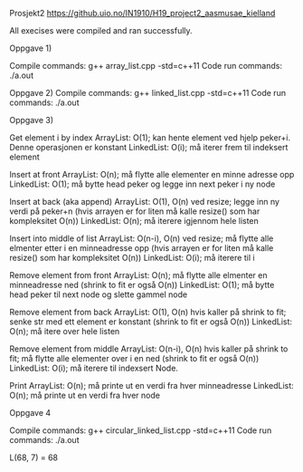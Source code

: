 Prosjekt2
https://github.uio.no/IN1910/H19_project2_aasmusae_kielland

All execises were compiled and ran successfully.

Oppgave 1)

Compile commands: g++ array_list.cpp -std=c++11 
Code run commands: ./a.out

Oppgave 2)
Compile commands: g++ linked_list.cpp -std=c++11 
Code run commands: ./a.out

Oppgave 3)

Get element i by index
ArrayList:  O(1); kan hente element ved hjelp peker+i. Denne operasjonen er konstant
LinkedList: O(i); må iterer frem til indeksert element

Insert at front
ArrayList:  O(n); må flytte alle elementer en minne adresse opp
LinkedList: O(1); må bytte head peker og legge inn next peker i ny node

Insert at back (aka append)
ArrayList:  O(1), O(n) ved resize; legge inn ny verdi på peker+n (hvis arrayen er for liten må kalle resize() som har kompleksitet O(n))
LinkedList: O(n); må iterere igjennom hele listen

Insert into middle of list
ArrayList:  O(n-i), O(n) ved resize; må flytte alle elmenter etter i en minneadresse opp (hvis arrayen er for liten må kalle resize() som har kompleksitet O(n))
LinkedList: O(i); må iterere til i

Remove element from front
ArrayList:  O(n); må flytte alle elmenter en minneadresse ned (shrink to fit er også O(n))
LinkedList: O(1); må bytte head peker til next node og slette gammel node

Remove element from back
ArrayList:  O(1), O(n) hvis kaller på shrink to fit; senke str med ett element er konstant (shrink to fit er også O(n))
LinkedList: O(n); må itere over hele listen

Remove element from middle
ArrayList:  O(n-i), O(n) hvis kaller på shrink to fit; må flytte alle elementer over i en ned (shrink to fit er også O(n))
LinkedList: O(i); må iterere til indexsert Node.

Print
ArrayList:  O(n); må printe ut en verdi fra hver minneadresse
LinkedList: O(n); må printe ut en verdi fra hver node


Oppgave 4

Compile commands: g++ circular_linked_list.cpp -std=c++11 
Code run commands: ./a.out

L(68, 7) = 68
